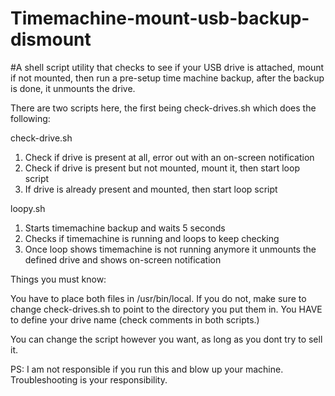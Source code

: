 # Timemachine-mount-usb-backup-dismount
#A shell script utility that checks to see if your USB drive is attached, mount if not mounted, then run a pre-setup time machine backup, after the backup is done, it unmounts the drive.

There are two scripts here, the first being check-drives.sh which does the following:

check-drive.sh
1) Check if drive is present at all, error out with an on-screen notification
2) Check if drive is present but not mounted, mount it, then start loop script
3) If drive is already present and mounted, then start loop script

loopy.sh
1) Starts timemachine backup and waits 5 seconds
2) Checks if timemachine is running and loops to keep checking
3) Once loop shows timemachine is not running anymore it unmounts the defined drive and shows on-screen notification

Things you must know:

You have to place both files in /usr/bin/local. If you do not, make sure to change check-drives.sh to point to the directory you put them in.
You HAVE to define your drive name (check comments in both scripts.)

You can change the script however you want, as long as you dont try to sell it.

PS: I am not responsible if you run this and blow up your machine. Troubleshooting is your responsibility. 
